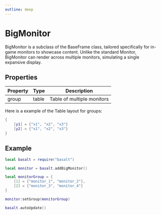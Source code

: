 ```yaml
---
outline: deep
---
```


# BigMonitor

BigMonitor is a subclass of the BaseFrame class, tailored specifically for in-game monitors to showcase content. Unlike the standard Monitor, BigMonitor can render across multiple monitors, simulating a single expansive display.

## Properties

|Property|Type|Description|
|---|---|---|
|group|table|Table of multiple monitors

Here is a example of the Table layout for groups:

```lua
{
    [y1] = {"x1", "x2", "x3"}
    [y2] = {"x1", "x2", "x3"}
}
```

## Example

```lua
local basalt = require("basalt")

local monitor = basalt.addBigMonitor()

local monitorGroup = {
    [1] = {"monitor_1", "monitor_2"},
    [2] = {"monitor_3", "monitor_4"}
}

monitor:setGroup(monitorGroup)

basalt.autoUpdate()
```
